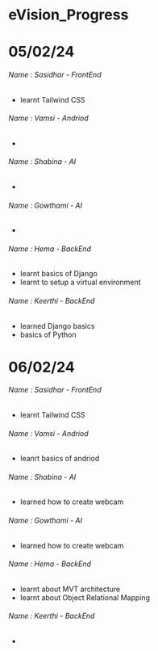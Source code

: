 # eVision_Progress

# 05/02/24
###### Name : Sasidhar - FrontEnd
+ learnt Tailwind CSS

###### Name : Vamsi - Andriod
+

###### Name : Shabina - AI
+

###### Name : Gowthami - AI
+

###### Name : Hema - BackEnd
+ learnt basics of Django
+ learnt to setup a virtual environment

###### Name : Keerthi - BackEnd
+ learned Django basics
+ basics of Python


# 06/02/24
###### Name : Sasidhar - FrontEnd
+ learnt Tailwind CSS 

###### Name : Vamsi - Andriod
+ leanrt basics of andriod

###### Name : Shabina - AI
+ learned how to create webcam

###### Name : Gowthami - AI
+ learned how to create webcam
###### Name : Hema - BackEnd
+ learnt about MVT architecture
+ learnt about Object Relational Mapping

###### Name : Keerthi - BackEnd
+

